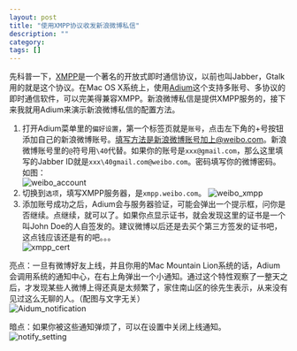 ```yaml
---
layout: post
title: "使用XMPP协议收发新浪微博私信"
description: ""
category: 
tags: []
---
```

先科普一下，[XMPP](https://zh.wikipedia.org/zh/XMPP)是一个著名的开放式即时通信协议，以前也叫Jabber，Gtalk用的就是这个协议。在Mac OS X系统上，使用[Adium](http://adium.im/)这个支持多账号、多协议的即时通信软件，可以完美得兼容XMPP。新浪微博私信是提供XMPP服务的，接下来我就用Adium来演示新浪微博私信的配置方法。  
1. 打开Adium菜单里的`偏好设置`，第一个标签页就是`账号`，点击左下角的+号按钮添加自己的新浪微博账号。填写方法是新浪微博账号加上@weibo.com。新浪微博账号里的`@`符号用`\40`代替。如果你的账号是`xxx@gmail.com`，那么这里填写的Jabber ID就是`xxx\40gmail.com@weibo.com`。密码填写你的微博密码。如图：  
![weibo_account](http://ww1.sinaimg.cn/large/a74eed94jw1e3rqlhnlqnj.jpg)  
2. 切换到`选项`，填写XMPP服务器，是`xmpp.weibo.com`。 ![weibo_xmpp](http://ww4.sinaimg.cn/large/a74ecc4cjw1e3rql2iasdj.jpg)  
3. 添加账号成功之后，Adium会与服务器验证，可能会弹出一个提示框，问你是否继续。点继续，就可以了。如果你点显示证书，就会发现这里的证书是一个叫John Doe的人自签发的。建议微博以后还是去买个第三方签发的证书吧，这点钱应该还是有的吧。。。  
![xmpp_cert](http://ww4.sinaimg.cn/large/bfadf3bejw1e3rqw29j6jj.jpg)  

亮点：一旦有微博好友上线，并且你用的Mac Mountain Lion系统的话，Adium会调用系统的通知中心，在右上角弹出一个小通知。通过这个特性观察了一整天之后，才发现某些人微博上得还真是太频繁了，家住南山区的徐先生表示，从来没有见过这么无聊的人。（配图与文字无关）  
![Aidum_notification](http://ww1.sinaimg.cn/large/a74ecc4cjw1e3rr4qctvej.jpg)

暗点：如果你被这些通知弹烦了，可以在设置中关闭上线通知。  
![notify_setting](http://ww2.sinaimg.cn/large/a74eed94jw1e3rrfe4759j.jpg)